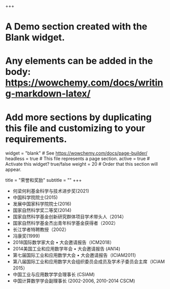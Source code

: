 +++
# A Demo section created with the Blank widget.
# Any elements can be added in the body: https://wowchemy.com/docs/writing-markdown-latex/
# Add more sections by duplicating this file and customizing to your requirements.

widget = "blank"  # See https://wowchemy.com/docs/page-builder/
headless = true  # This file represents a page section.
active = true  # Activate this widget? true/false
weight = 20  # Order that this section will appear.

title = "荣誉和奖励"
subtitle = ""
+++
- 何梁何利基金科学与技术进步奖(2021)
- 中国科学院院士(2015)
- 发展中国家科学院院士(2016)
- 国家自然科学奖二等奖(2014) 
- 国家自然科学基金创新研究群体项目学术带头人（2014）
- 国家自然科学基金杰出青年科学基金获得者（2002）
- 长江学者特聘教授（2002）
- 冯康奖(1999)
- 2018国际数学家大会 • 大会邀请报告（ICM2018）
- 2014美国工业和应用数学年会 • 大会邀请报告 (AN14)
- 第七届国际工业和应用数学大会 • 大会邀请报告（ICIAM2011）
- 第八届国际工业和应用数学大会组织委员会成员及学术子委员会主席（ICIAM 2015）
- 中国工业与应用数学学会理事长 (CSIAM)
- 中国计算数学学会副理事长 (2002-2006, 2010-2014 CSCM)
